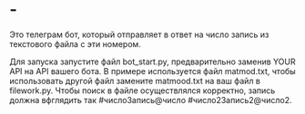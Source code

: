 # -
Это телеграм бот, который отправляет в ответ на число запись из текстового файла с эти номером.


Для запуска запустите файл bot_start.py, предварительно заменив YOUR API на API вашего бота. В примере используется файл matmod.txt, чтобы использовать другой
файл замените matmood.txt на ваш файл в filework.py. Чтобы поиск в файле осуществлялся корректно, запись должна вфглядить так #числоЗапись@число #число2Запись2@число2.
